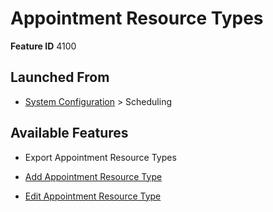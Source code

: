 # Appointment Resource Types

**Feature ID** 4100

## Launched From

- [System Configuration](System%20Configuration.md) > Scheduling

## Available Features

- Export Appointment Resource Types

- [Add Appointment Resource Type](Add%20Appointment%20Resource%20Type.md)

- [Edit Appointment Resource Type](Edit%20Appointment%20Resource%20Type.md)



































































